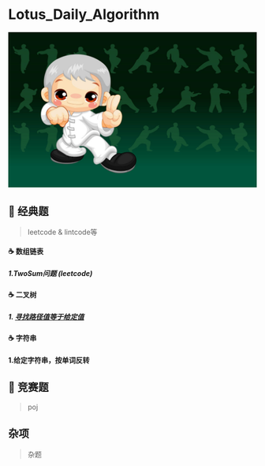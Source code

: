 Lotus_Daily_Algorithm
===
![kungfu](https://raw.githubusercontent.com/lotushacker/Lotus_Daily_Algorithm/master/Resource/kungfu.jpg)

## :snail: 经典题
> leetcode & lintcode等

#### :coffee:  数组链表

##### 1.TwoSum问题 (leetcode)

#### :coffee:  二叉树

##### 1. [寻找路径值等于给定值]()

#### :coffee:  字符串

#### 1.给定字符串，按单词反转

## :snail: 竞赛题
> poj

## 杂项

> 杂题


